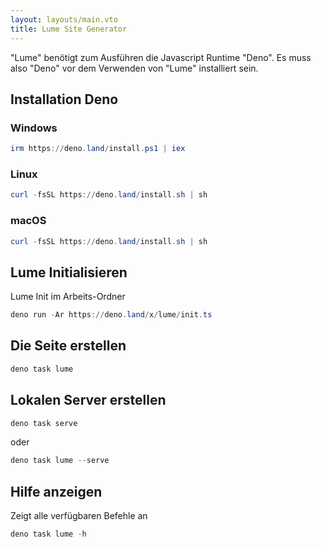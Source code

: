 ```yaml
---
layout: layouts/main.vto
title: Lume Site Generator
---
```


"Lume" benötigt zum Ausführen die Javascript Runtime "Deno".
Es muss also "Deno" vor dem Verwenden von "Lume" installiert sein.

## Installation Deno
### Windows
```powershell
irm https://deno.land/install.ps1 | iex
```
### Linux
```powershell
curl -fsSL https://deno.land/install.sh | sh
```
### macOS
```powershell
curl -fsSL https://deno.land/install.sh | sh
```
## Lume Initialisieren
Lume Init im Arbeits-Ordner
```powershell
deno run -Ar https://deno.land/x/lume/init.ts
```

## Die Seite erstellen
```powershell
deno task lume
```

## Lokalen Server erstellen
```powershell
deno task serve
```
oder
```powershell
deno task lume --serve
```

## Hilfe anzeigen
Zeigt alle verfügbaren Befehle an
```powershell
deno task lume -h
```
